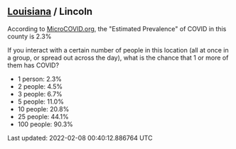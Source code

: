 
## [Louisiana](/united-states/louisiana) / Lincoln

According to [MicroCOVID.org](http://microcovid.org),
the "Estimated Prevalence" of COVID in this county is 2.3%

If you interact with a certain number of people in this location
(all at once in a group, or spread out across the day), what is the chance that
1 or more of them has COVID?

- 1 person: 2.3%
- 2 people: 4.5%
- 3 people: 6.7%
- 5 people: 11.0%
- 10 people: 20.8%
- 25 people: 44.1%
- 100 people: 90.3%

Last updated: 2022-02-08 00:40:12.886764 UTC
